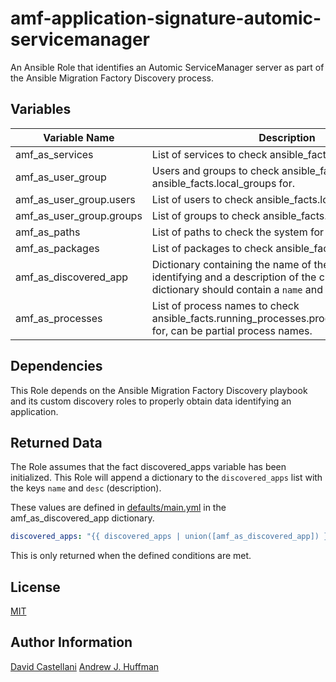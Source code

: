 # amf-application-signature-automic-servicemanager
An Ansible Role that identifies an Automic ServiceManager server as part of the Ansible Migration Factory Discovery process.

## Variables
| Variable Name | Description | Type |
| --- | --- | :---: |
| amf_as_services | List of services to check ansible_facts.services for | list |
| amf_as_user_group | Users and groups to check ansible_facts.local_users and ansible_facts.local_groups for. | dictionary |
| amf_as_user_group.users | List of users to check ansible_facts.local_users for | list |
| amf_as_user_group.groups | List of groups to check ansible_facts.local_groups for | list |
| amf_as_paths | List of paths to check the system for | list |
| amf_as_packages | List of packages to check ansible_facts.packages for. | list |
| amf_as_discovered_app | Dictionary containing the name of the application we are identifying and a description of the classification. The dictionary should contain a `name` and `desc` key | dictionary |
| amf_as_processes | List of process names to check ansible_facts.running_processes.processes[*].command for, can be partial process names.| list |

## Dependencies
This Role depends on the Ansible Migration Factory Discovery playbook and its custom discovery roles to properly obtain data identifying an application.

## Returned Data
The Role assumes that the fact discovered_apps variable has been initialized.  This Role will append a dictionary to the `discovered_apps` list with the keys `name` and `desc` (description).

These values are defined in [defaults/main.yml](defaults/main.yml) in the amf_as_discovered_app dictionary.

```yaml
discovered_apps: "{{ discovered_apps | union([amf_as_discovered_app]) }}"
```
This is only returned when the defined conditions are met.

## License
[MIT](LICENSE)

## Author Information
[David Castellani](mailto:dave@redhat.com)
[Andrew J. Huffman](mailto:huffy@redhat.com)